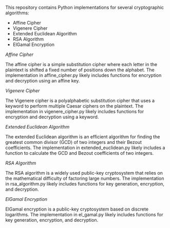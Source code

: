 This repository contains Python implementations for several cryptographic algorithms:

* Affine Cipher
* Vigenere Cipher
* Extended Euclidean Algorithm
* RSA Algorithm
* ElGamal Encryption

*Affine Cipher*

The affine cipher is a simple substitution cipher where each letter in the plaintext is shifted a fixed number of positions down the alphabet. The implementation in affine_cipher.py likely includes functions for encryption and decryption using an affine key.

*Vigenere Cipher*

The Vigenere cipher is a polyalphabetic substitution cipher that uses a keyword to perform multiple Caesar ciphers on the plaintext. The implementation in vigenere_cipher.py likely includes functions for encryption and decryption using a keyword.

*Extended Euclidean Algorithm*

The extended Euclidean algorithm is an efficient algorithm for finding the greatest common divisor (GCD) of two integers and their Bezout coefficients. The implementation in extended_euclidean.py likely includes a function to calculate the GCD and Bezout coefficients of two integers.

*RSA Algorithm*

The RSA algorithm is a widely used public-key cryptosystem that relies on the mathematical difficulty of factoring large numbers. The implementation in rsa_algorithm.py likely includes functions for key generation, encryption, and decryption.

*ElGamal Encryption*

ElGamal encryption is a public-key cryptosystem based on discrete logarithms. The implementation in el_gamal.py likely includes functions for key generation, encryption, and decryption.
